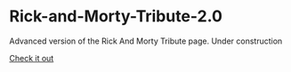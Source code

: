 # Rick-and-Morty-Tribute-2.0

Advanced version of the Rick And Morty Tribute page. Under construction

[Check it out](https://casimuerto-dev.github.io/Rick-and-Morty-Tribute-2.0/)
